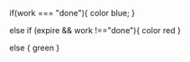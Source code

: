 if(work === "done"){
  color blue;
}

else if (expire && work !=="done"){
  color red
}

else {
  green
}